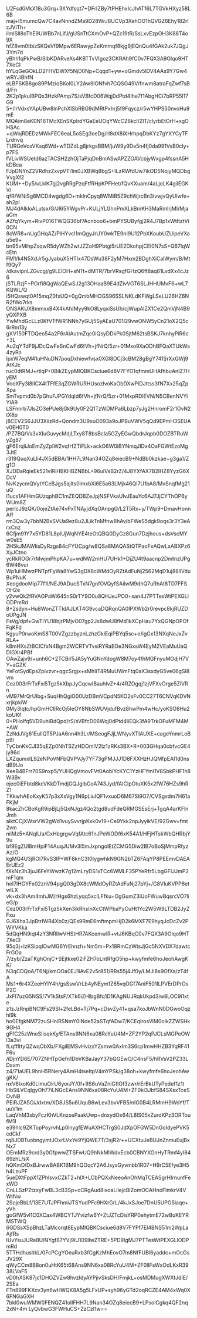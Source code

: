 U2FsdGVkX18u3Grq+3XYdfsqt7+DFrIZBy7tPHEhxIcJhAT16L7TGVkHXyz58L6B
maj+I5mumcQw7C4avNnndZMa9D28WrJ8UCVp3XehOO1hQVGZ6Ehy182rlzJViTh+
ilmlSlI8oThE9UWBb7nLifJ/gUSnTtCXmOvP+QZc19tR/SsLxvEzpOH3K88T4o9X
hfZ8vm0tbizSKQeVf9Mpw6ERawypZeKmmqf8kjg9jEQnQu4fGAk2uk7JQgJ3Ym7d
yBhh1qPkPwB/SlbKDARveXs4KBTTvVIgoz3CKRAh9fC0v7FQX3A9Olqo9HT7XeCI
hYLqGeGOkLD2FHVDWXf5NjD0Np+Cqqd1+yw+oGmdv5lDV4AAs9Y7Gw4wRYJiBhfN
eLBFSKB8go89PMzioBKol0LY2Aw9lONfvh7CQSG49V/fnwm8atraFqZwf7sBd/Fn
2K2p1pkulBPQx3HzkPAmp7S/sVBfcD06Wqj0dPtd4Ihe7f1AbgHCi7bRP55l17G9
5+/lrVdxsYApUBw8lnPchXlSbRBG9dMRtPxhrj5f9Fqycz/r5wYHPS50nvoHu9mE
MQAim8eK0N16TMcXEnSKpIrdYGaEeUOqYWcCZ6kcl/ZlT/clyrbEtOrH+xgOHSAc
+qWojRDEDzMWkFEC6eaL5oSEg3oeDg/rI8dX8iXHrhpqDbKYz7gYXYCyTFLrdnvq
TURGnVosVKsq6Wd+wTDZdLg8jrkgsBBM/juW9y9De5n4fj0da991VsB0cly+p7FS
fVLivWSUetd6azTACSH2zhOjTaPjqDnBmASwAPZZOAVcbjyWxgp4fssnA5HkDBca
FJpDNYnZ2VRdhzZxvpVTi1m0JXBWq8bgS+ILzRWfdUw7ikOD5NojyMQDbgVvgXf2
KUM++Dy5/uLklK7gj2vgRRgPzqFtfRHpKPFHet/fQvKXuam/4aLjoLK4gilEGKV/
qfR/WNiSg8MCD4wgdg6D+mkInCpyq8WMiB5Z9chWjrcBn3ivwjvQyUIwfe+ah2pI
MJ4dAlkloALutsx/G/JI65YWgvPr+KULjYLGhnPmXLkBmKH3MaRmIrjMI/MjaaGm
AZfqYkym+RivP016TWQG36bf7Acnboo6+bmPYSUByfgj2R4J7Bp1xWtItztVi0CN
8oWR8+nUgGHqAZ/PiHYvcI1mQgyJrUY0wkTE9nI9U12PbXKoubUZUipeVXau5e9+
bn95vMihpZsqwR5dyWZh2wtJZZoH9Pbtgi5rUE2DkohpjCEl0N7sS+Q67lqWcEtn
FM1/k4N5XdJr5gJyabuX5HTIx47DsWu38F2yM7Hxm2BDghXiCalWym/B/Mtf9Qy7
/dkavipnLZGvcgj/g9LElOH+sNTt+dMTR/7brVRsgfGHzQ6ft8aq81LvdXx4cJz6
jSTLRzjF+POrfi8QgWaQEwSJ2g13OHaaB9E4dZivVGT6SLJHHUMvF6+wL7KQWL/Q
i5HQswqt0A15mqZ0fxUQ+0gQmbMHOGS96SSLNKLdKFWgLSeLU26HZ6NR2fWo7rks
ONSAKUX8mmxxB4X4kAfdMyy9kO8LyqxiSsUh/cjWupAlZX1Ce2QmVjN4B9yQXPXB
YwMhdGcLLz0KfVTfWR1NNh7yGUj5SyAEaU701l29vwONW5yCn21oX2Q5c6rRm13y
gXV150FTDQeo54a2F6rAIAutmZqc0iQsyDDkPk0SjtM62tsBSKJ7knhyPiR6c+3L
Au2qYTdF9jJDcQwFeSnCwFd6fVh+jfNrQ/5zr+01Mxo9XaODhBFQaXTUkWs4zyRo
IpxW7eqM41uHNuDN7poqDxhiewfvsx0XGl8DCj3cBM28gBgY741SrXxGWj9AtKJc
ruc0dtRMJ+rtlqP+0BikZEypMIQBKCsciue6d8V7FYO1qfmmUHAfhbuAnIZ7HyEM
VooXFy3l8lICX4tTFfE3qZGWRURHUsozlvoKaObDXwPiDJttss3fN7Xx25qZpXpa
SmTvpmd0b7pGhuFJPGYdqld6fVh+jfNrQ/5zr+01MxpRDlEVN/N5CBenNVYiYlA9
LSFnnrb7JlsZO3ePUe8jGk9Uy0F2Q1TzWDMPa6Lbzp7yJg2HnromF2r1OvN2tX8p
j8CEV2S6JJU3XiizRd+Qondm3U9xuO093a9oJPBuVWV5qQd9EPmH3SEUAv0EH0T0
/PZ7BQ/Vs3vXIuGuvycMdjLTxy8T8bsBcIa5GZyEGwQbdrJqpb0DOZBTRuWyZg87
gF6ErqliJoEmZyZpIW2vqfrfZTiFLk+ackO6W0iBYNmqJIDx4OaFGWtEzoMg3JtE
r319QuqXuLli4JX5dBBA/1HH7L9Nan34OZq8eiecB9+NdBb0kzkae+g3ga1/Zg1O
XJDDaRqieEk521vIRiHBKHBZNBbL+96uiVsB2rZ/4J8YXfAX7B2lHZ8YyzG6XDcV
NvKzycmQVytYCeBJgs5ajlts0imxbXi6E5a63LMjk46QI7U1bA8/MvSnqfMg21uQ
I1ucs1AFHmGUzqphBC1mZEQDBZeJpjNSFVkaUlvJEauYc6AJ7JjCYThOP6yWUm8Z
perIcJ9zQK/0ojeZtAe74vPxTNAyjdXqOAnpgG/L2T5Rx+y/TWp9+DmavHonnAff
rm3Qw3y7bbN2BxSVUa9ez8u2JLikTnMfnw8hAv/bFWeS5dgk9oqs3r3Y3eArxCnz
6Cfjm91Y7x5YD81L8plUjWqNYE4teOtQBQ0DyGz8Gun7Dzjhous+dsVscMYw0sE5
2H5kJMAWIisDyRzgs84cFYUCpg/w8QSa8MAQAStQTPaoFxAQwLxABXPz6XyJCtno
ycRkROGr7rMwjmPhpKA7u+wdNW2mHU7UHk1+DjZU4t9aacnp2DmtnzUPg6W46vui
Wp1uHMwzPNTpfFyWa8YwS3gDX8cWMdOyRZtAdFuNj2562MqD1uj88llVduBuPNuK
XeogdooMip77f1l/NEJ9ADucSTxN7gnfOVQyfSAilwM9dhQ7uRhAt8TD7FFSOH2e
y2vwQk2fRVAOPaWi645nS0rTY9O0u8QHJeJPO0+xan4J7PTTesWtPEXGLlODPmRd
8+2sdyn+Hu8WonZTTIdAJLKT4G9vcaDQRqnQA0IPXWb2r0revpc8kjRUZDoUPgJN
FsVg/dpf+GwTiYU18bjrPMjvO07gp2Jx8dwU8fMd1kXCpHau7YxQGNpOPOfFqKFd
KgyuP0rwoKmS8T00VZgzzbyznLzhzGkiEqiPBYq5sc+o/igGx13NXqNeJxZvRLA+
k8mHXsZtBCICfxN4Bgm2WCRTVTvsiRYRaEOe3NGxsW4EyM2VEaMuUaQDIGXr4PBf
OAwZajv9/+unh6C+2TCBi/5JA5yYuGNnYdogW8M7oy4fhMGFnyuMOdjH7VY+aGZK
YeFotSydEpsZpivzvr+qgcSrgjx+sMhIiT4RMuUWmFtq0aX3sxdyG5ve06gSI8vm
Cez003rFrTxFxi5Tgz5kXbpJyCqcwIBauhIvZ+4/4RZOgqj1zjVFXvOrge5ZlVRn
vM97MrQrUIbg+SuqHhQgiO00UzDBmVCpdN5KO2sFv0CC27T6CNVqKDVNxrjkpkiW
0My3Iqtc/hpGmHCllRcOj5IeOY8NbSWUVjdufBvz8hwPm4wHc/yoKSO8Hu2koUKf
0+PHolfq5VD9uhiBdQpd/rS/sVBfcD06Wqj0dPtd4IiEQk3fA9TrkOFuMFM4M+AW
ZzNdJVg61EuIlQT5PJaA6nn4h3Lr/MSeogFJjLWNyvXTIAUXE+cageYnmrLoBp9I
TyCbnKkCJI35qEZp0NhTSZzHDOmlV2Iz1zRKs3BX+R+003GHqa0cbfvcGE4jy86d
LXZqumxIL92eNPoVNFbQVPVJy7YF73gPMJJJ1D8FXXHzHJQMfpEAI1d0nsdB9lJo
XeeB4BFrr70S9nxp5/YUHQgVmovFVt0AobiYcKYC1YzHFYml1V8SbkPHF1h8W3Bv
ejec0iEFbtd8kcVKkDTmdjGQJglbGoA743Jyd/fAIClpOtuXK5x2fW76HZs9hRZ1
TKkwhAEoKxyK57p3xXsVgy1N6pLiuIQF1vxuoD6M67Sl9O7/CVSgvdm7H61aFKjM
8kacZhCBoKgR9ipBjLj5QxNJgz4Qo2tgd8udFdeQRMGSEsErj+TgqA4arKFlnJmh
aIktCCjXWxrVW2gWd1vuySvvrjpKxk0v19+Ce9Ykk2npJyyikVE/92Gwv+fmt2vm
niiMz5+ANqlLIa/CxHbgrgwVqfAtc61nJPeWODf6xK54A1/HFjHTskWbQHRbjY9u
bf9EgZUl8mHpiF14AuqJUMv3l5mJxpngolEtZCMG5Diw2IB7oBoSjMmpRfyzAz/O
kgMQ4U3jROl7RvS3lP+WF8knC3t0IygwhkN9GN2bTZ6FAqYP8PEEmvDAEAErUEz2
fXkNz3h3juJ6FeYWwzK7g12mLryDS1xTCc6WMLF35PYeRfr5LbgGFIJJmP2mF1qm
heI7lHGYFx02znV94pgQ03gDX8cWMdOyRZtAdFuNj27pYj+/G8VIuKVPP6etwlLX
vk+dx3hAm4mhJM/rHgs6hzLyqq5xclLFfku+OgGumZ3iUoFWuwBqsrcVO7lieG/p
Cez003rFrTxFxi5Tgz5kXen3ikRhsInXcCtWPbaYyCuHt1Yc2W5W9LTDB2JyZFxu
GJ6Xha3JpBtrIWR4Xb0z/QEs9RmE6mftmpmHjD2k6MXF7E9hyqJcDcZv2PWYVKka
5dQqHN9iqt4zY3NRllwVHStHR7AKcemwlR+vtJ6KBqC0v7FQX3A9Olqo9HT7XeCI
95q3j+lzKSipqIOwMG6YrEhnzh+Nm5m+Px18RmCzWtsJjGc5NXVDX7dawtcFrGOa
7/zyb/ZzaTKghOnjC+SEjtkxe02iFZH7oLntRfgO5hp+kwyfmfe6hoJeohAwgKK/
N3qCDQoA/T6Nj/kmOOa0EJ1iAvE2v5r851/RRs55j4Jf0y/LMJI8s9OfXa/zT4fA
Ms1+6r4XZeeHYIY4h/gsSswVrLb4yNEym1Z65vqOGf7AniF501lLPVErDPrOsP2C
JxFI7uzG5NSS/7V1kStsF/XTk6iZHlbgBfq1D1KAgNUJRqkUkpd3iw8LOC9i1xte
z1zJzRnpBNC9Fs29Sl+2feLBd+Tj7Pq+cDsvZy41+qsa7koJbWnN0DGwoOqzhl9k
ho0EfgkNM72zuSHniRSNmY0iNde52aSTqfADw7/KCEqlrosViM0oIkZZWSHk9GH4
gFfC25zWneSIisqkKy/ETAns9NN6xa08RcYuU4M+ZF2YP2qPJCLsMGPeOWl3a3vi
fLqfflttyQZwqObXb/FXgilEMSvHvizsYZsmw0Axlm3S6cp1mwHHZB3YqRF41F6u
/iDjnYD6E/707ZNHTpGefn1DbVKBaJayY37bQGEwO/C4nsF5/hRVsV2PZ33LDsvm
z4/71aUEL9hnH5RNery4AmH4tseItpV4mYPSk/g38oh+kwyfmfe6hoJeohAwgKK/
nxV6IxoKd0LlmuOirU6yorJY/0f+9S6uVaZniGflOf3zwr/rErBkUTyPedef1z1t
HbSiLVCqIgyOh77iLNGcEAns9NN6xa08RcYuU4M+ZF0ki3JbfS84SXsxTceSOvNB
PEiRJZA5O/Jdxtm/XD8JS5u6UquB6wLev3bvVFB5/nIG0B4LRMmH9WoYf/TuuV1m
LaqVhM3sbyFczKhVLKnzxePaakUwp+dnxydOx64/L8lS05kZurdKPz3ORToufM1I
e39hIc9ZKTopPoyrvhLp0lnygfEWuAXHCTrgS0JdXpOFGW5DnGoIdyePVK5cdCkf
rq8JDBTuobngymtJOxrLVxYe9YjQWE7T/3sjR2r++UCXtuJeBUJnZnmuEujBxNx7
OEmMRz9crd3y0GfpwwZTSFwUQ9hNkMIWdvEcb0CBNYXGnHyTRmf4yI8469zhL/sX
hQKmD/DxBJrwwBABK1BM9hQOqcY2A6JsysGyvmbb1R07+H9rC5Efye3H5h4LzuPF
5ueDXtFppX1ZPhlsvxCZkT2+hlX+LCbPQXxNeeoAnOhMqTCEASgrHIrnunfFexWD
CnLLSzPZtzxyFwBL3cB3Sp+cCRgAud8ixoaLilejcBlZomOCAHnoFlmkrV4VWtNw
2SojeBbLf/13E7UTJPFhmiJTSYudPFc9HXrGrL/4kJxSJoe7DnU5UPGSiaqe+yVh
goGfW5vl1C0XCax4WBCYTJYvizfw6Y+ZtJZTcDisYRP0ehytmE72wBoKEYRMSTWQ
6GDSsXSpBhzLTaMcorqt8EypMIQBKCsciue6d8V7FYPf7EI4BNS51m2WpLaAjfRs
IUvYsuJURe8U/NYgf87YVj9lU109lIwZTRE+5PD9IgMJ7PTTesWtPEXGLlODPmRd
5TTHdhusltkL/0FcPCgYOeuRxb3fCgKzMhEovO7m8NfFUBl6yaddc+mOcGsJV29X
qWyCCm8B8on0uHtK65t68Ans9NN6xa08RcYuU4M+ZF0llFsWxOdLKxR3938LVaF5
vD0hXSK87jc1DHOZVZw8hvzIdyAYPjivSksDH/FmjkL+osMDMugXWXtJdIE/2SEa
FTn899FKXcv3yn6wHWQK8A5g5LFxUP+syh96yGTd2oqRCZE4AM4xWq0X6FNGaGXH
7bkl0wuWMW0FENQZ41oIIFHH7L9Nan34OZq8eiecB9+LPsolCgkq4QF2nq2xN+4m
LyQvbwG3FWHuCS+ZzCzl1w==
